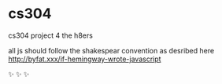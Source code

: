 cs304
=====

cs304 project 4 the h8ers



all js should follow the shakespear convention as desribed here
http://byfat.xxx/if-hemingway-wrote-javascript

:sparkles: :sparkles: :sparkles:
